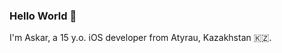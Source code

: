 ### Hello World 👋

I'm Askar, a 15 y.o. iOS developer from Atyrau, Kazakhstan 🇰🇿. 
<!--
**MetahCoder/MetahCoder** is a ✨ _special_ ✨ repository because its `README.md` (this file) appears on your GitHub profile.

- 🔭 I’m currently working on the iOS application of the https://degreen.kz food delivery service. 
- 🏆 I am a WWDC20 Swift Student Challenge winner
- 📫 How to reach me: metahdev@gmail.com 
-->
